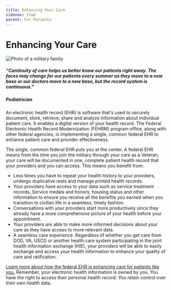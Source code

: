 ```yaml
---
title: Enhancing Your Care
sidenav: true
parent: For Patients
---
```

# Enhancing Your Care

![Photo of a military family](images/1000w_q95-2-.jpg "Military Family")

##### *“Continuity of care helps us better know our patients right away. The faces may change for our patients every summer as they move to a new base or our doctors move to a new base, but the record system is continuous.”*

##### Pediatrician

An electronic health record (EHR) is software that's used to securely document, store, retrieve, share and analyze information about individual patient care.[](#_ftn1) It enables a digital version of your health record. The Federal Electronic Health Record Modernization (FEHRM) program office, along with other federal agencies, is implementing a single, common federal EHR to enhance patient care and provider effectiveness.

The single, common federal EHR puts you at the center. A federal EHR means from the time you join the military through your care as a Veteran, your care will be documented in one, complete patient health record that your providers and you can access. This means you benefit from:

* Less times you have to repeat your health history to your providers, undergo duplicative rests and manage printed health records.
* Your providers have access to your data such as service treatment records, Service medals and honors, housing status and other information to ensure you receive all the benefits you earned when you transition to civilian life in a seamless, timely fashion.
* Conversations with your providers start more productively since they already have a more comprehensive picture of your health before your appointment.
* Your providers are able to make more informed decisions about your care as they have access to more relevant data.
* A seamless care experience. Regardless of whether you get care from DOD, VA, USCG or another health care system participating in the joint health information exchange (HIE), your providers will be able to easily exchange and access your health information to enhance your quality of care and ratification. 

[Learn more about how the federal EHR is enhancing care for patients like you.](<>) Remember, your electronic health information is owned by you. You have the right to access their personal health record. You retain control over their own health data.